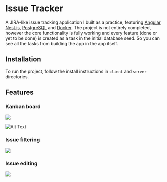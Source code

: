 # Issue Tracker

A JIRA-like issue tracking application I built as a practice, featuring [Angular](https://angular.io/), [Nest.js](https://nestjs.com/), [PostgreSQL](https://www.postgresql.org/) and [Docker](https://www.docker.com/). The project is not entirely completed, however the core functionality is fully working and every feature (done or yet to be done) is created as a task in the initial database seed. So you can see all the tasks from building the app in the app itself. 

## Installation

To run the project, follow the install instructions in `client` and `server` directories.

## Features

### Kanban board
<img src="https://imgur.com/qrNSho6"/>

![Alt Text](https://imgur.com/qrNSho6)

### Issue filtering
<img src="https://imgur.com/ZEtQPS3"/>

### Issue editing
<img src="https://imgur.com/E4s6hER"/>